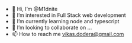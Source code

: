 - 👋 Hi, I’m @M1dnite
- 👀 I’m interested in Full Stack web development
- 🌱 I’m currently learning node and typescript
- 💞️ I’m looking to collaborate on ...
- 📫 How to reach me vikas.dodera@gmail.com

<!---
M1dnite/M1dnite is a ✨ special ✨ repository because its `README.md` (this file) appears on your GitHub profile.
You can click the Preview link to take a look at your changes.
--->
